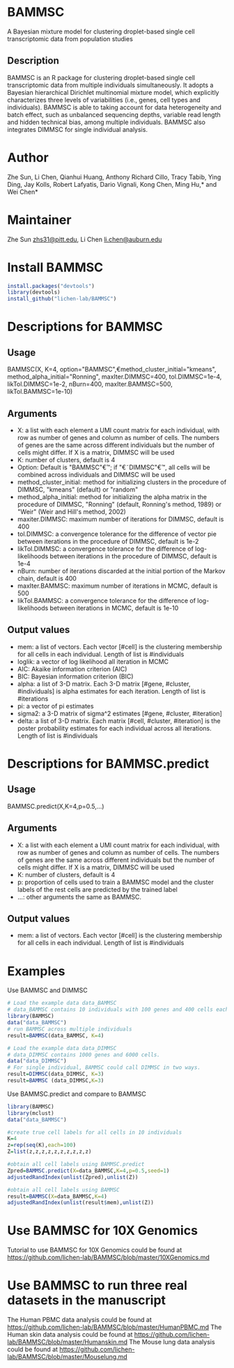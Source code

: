 # BAMMSC
A Bayesian mixture model for clustering droplet-based single cell transcriptomic data from population studies

## Description
BAMMSC is an R package for clustering droplet-based single cell transcriptomic data from multiple individuals simultaneously. It adopts a Bayesian hierarchical Dirichlet multinomial mixture model, which explicitly characterizes three levels of variabilities (i.e., genes, cell types and individuals). BAMMSC is able to taking account for data heterogeneity and batch effect, such as unbalanced sequencing depths, variable read length and hidden technical bias, among multiple individuals. BAMMSC also integrates DIMMSC for single individual analysis.

# Author
Zhe Sun, Li Chen, Qianhui Huang, Anthony Richard Cillo, Tracy Tabib, Ying Ding, Jay Kolls, Robert Lafyatis, Dario Vignali, Kong Chen, Ming Hu,* and Wei Chen*

# Maintainer
Zhe Sun <zhs31@pitt.edu>, Li Chen <li.chen@auburn.edu>


# Install BAMMSC
```r
install.packages("devtools")
library(devtools)
install_github("lichen-lab/BAMMSC")
```


# Descriptions for BAMMSC

## Usage
BAMMSC(X, K=4, option="BAMMSC",€method_cluster_initial="kmeans", method_alpha_initial="Ronning", maxIter.DIMMSC=400, tol.DIMMSC=1e-4, likTol.DIMMSC=1e-2, nBurn=400, maxIter.BAMMSC=500, likTol.BAMMSC=1e-10)

## Arguments
*  X: a list with each element a UMI count matrix for each individual, with row as number of genes and column as number of cells. The numbers of genes are the same across different individuals but the number of cells might differ. If X is a matrix, DIMMSC will be used
*  K: number of clusters, default is 4
*  Option: Default is  "BAMMSC"€™; if "€˜DIMMSC"€™, all cells will be combined across individuals and DIMMSC will be used
*  method_cluster_initial: method for initializing clusters in the procedure of DIMMSC, "kmeans" (default) or "random"
*  method_alpha_initial: method for initializing the alpha matrix in the procedure of DIMMSC, "Ronning" (default, Ronning's method, 1989) or "Weir" (Weir and Hill's method, 2002)
*  maxiter.DIMMSC: maximum number of iterations for DIMMSC, default is 400
*  tol.DIMMSC: a convergence tolerance for the difference of vector pie between iterations in the procedure of DIMMSC, default is 1e-2
*  likTol.DIMMSC: a convergence tolerance for the difference of log-likelihoods between iterations in the procedure of DIMMSC, default is 1e-4
*  nBurn: number of iterations discarded at the initial portion of the Markov chain, default is 400
*  maxIter.BAMMSC: maximum number of iterations in MCMC, default is 500
*  likTol.BAMMSC: a convergence tolerance for the difference of log-likelihoods between iterations in MCMC, default is 1e-10

## Output values
* mem: a list of vectors. Each vector [#cell] is the clustering membership for all cells in each individual. Length of list is #individuals
* loglik: a vector of log likelihood all iteration in MCMC
* AIC: Akaike information criterion (AIC)
* BIC: Bayesian information criterion (BIC)
* alpha: a list of 3-D matrix. Each 3-D matrix [#gene, #cluster, #individuals] is alpha estimates for each iteration. Length of list is #iterations
* pi: a vector of pi estimates
* sigma2: a 3-D matrix of sigma^2 estimates [#gene, #cluster, #iteration]
* delta: a list of 3-D matrix. Each matrix [#cell, #cluster, #iteration] is the poster probability estimates for each individual across all iterations. Length of list is #individuals

# Descriptions for BAMMSC.predict

## Usage
BAMMSC.predict(X,K=4,p=0.5,...)

## Arguments
*  X: a list with each element a UMI count matrix for each individual, with row as number of genes and column as number of cells. The numbers of genes are the same across different individuals but the number of cells might differ. If X is a matrix, DIMMSC will be used
*  K: number of clusters, default is 4
*  p: proportion of cells used to train a BAMMSC model and the cluster labels of the rest cells are predicted by the trained label
 *  ...: other arguments the same as BAMMSC.
 
 ## Output values
 * mem: a list of vectors. Each vector [#cell] is the clustering membership for all cells in each individual. Length of list is #individuals


# Examples

Use BAMMSC and DIMMSC
```r
# Load the example data data_BAMMSC
# data_BAMMSC contains 10 individuals with 100 genes and 400 cells each
library(BAMMSC)
data("data_BAMMSC")
# run BAMMSC across multiple individuals
result=BAMMSC(data_BAMMSC, K=4)

# Load the example data data_DIMMSC
# data_DIMMSC contains 1000 genes and 6000 cells.
data("data_DIMMSC")
# For single individual, BAMMSC could call DIMMSC in two ways.
result=DIMMSC(data_DIMMSC, K=3)
result=BAMMSC (data_DIMMSC,K=3)
```

Use BAMMSC.predict and compare to BAMMSC
```r
library(BAMMSC)
library(mclust)
data("data_BAMMSC")

#create true cell labels for all cells in 10 individuals
K=4
z=rep(seq(K),each=100)
Z=list(z,z,z,z,z,z,z,z,z,z)  

#obtain all cell labels using BAMMSC.predict
Zpred=BAMMSC.predict(X=data_BAMMSC,K=4,p=0.5,seed=1)
adjustedRandIndex(unlist(Zpred),unlist(Z))

#obtain all cell labels using BAMMSC
result=BAMMSC(X=data_BAMMSC,K=4)
adjustedRandIndex(unlist(result$mem),unlist(Z))

```

# Use BAMMSC for 10X Genomics 
Tutorial to use BAMMSC for 10X Genomics could be found at https://github.com/lichen-lab/BAMMSC/blob/master/10XGenomics.md

# Use BAMMSC to run three real datasets in the manuscript
The Human PBMC data analysis could be found at https://github.com/lichen-lab/BAMMSC/blob/master/HumanPBMC.md
The Human skin data analysis could be found at https://github.com/lichen-lab/BAMMSC/blob/master/Humanskin.md
The Mouse lung data analysis could be found at https://github.com/lichen-lab/BAMMSC/blob/master/Mouselung.md






